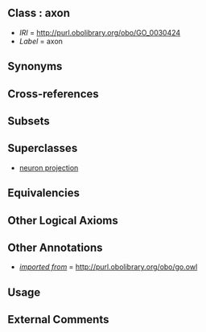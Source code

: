 
## Class : axon

 * *IRI* = http://purl.obolibrary.org/obo/GO_0030424
 * *Label* = axon

## Synonyms


## Cross-references


## Subsets


## Superclasses

 * [neuron projection](../../GO/05/GO_0043005.md)

## Equivalencies


## Other Logical Axioms


## Other Annotations

 * *[imported from](../../IAO/12/IAO_0000412.md)* = http://purl.obolibrary.org/obo/go.owl

## Usage


## External Comments

